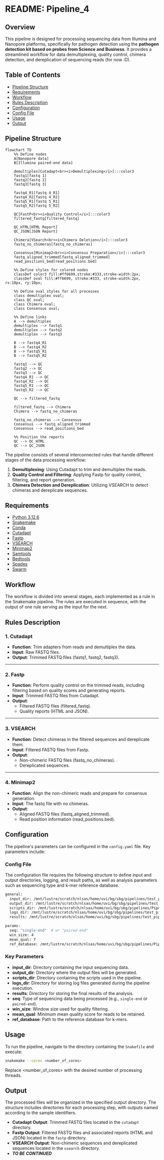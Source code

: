 # README: Pipeline_4

## Overview

This pipeline is designed for processing sequencing data from Illumina and Nanopore platforms, specifically for pathogen detection using the **pathogen detection kit based on probes from Science and Business**. It provides a streamlined workflow for data demultiplexing, quality control, chimera detection, and dereplication of sequencing reads (for now :D).

## Table of Contents

- [Pipeline Structure](#pipeline-structure)
- [Requirements](#requirements)
- [Workflow](#workflow)
- [Rules Description](#rules-description)
- [Configuration](#configuration)
- [Config File](#config-file)
- [Usage](#usage)
- [Output](#output)

## Pipeline Structure


```mermaid
flowchart TD
    %% Define nodes
    A[Nanopore data] 
    B[Illumina paired-end data] 

    demultiplex[Cutadapt<br><i>Demultiplexing</i>]:::color3
    fastq1[fastq 1]
    fastq2[fastq 2]
    fastq3[fastq 3]

    fastq4_R1[fastq 4_R1]
    fastq4_R2[fastq 4_R2]
    fastq5_R1[fastq 5_R1]
    fastq5_R2[fastq 5_R2]

    QC[FastP<br><i>Quality Control</i>]:::color3
    filtered_fastq[filtered_fastq]
    
    QC_HTML[HTML Report]
    QC_JSON[JSON Report]

    Chimera[VSearch<br><i>Chimera Deletion</i>]:::color3
    fastq_no_chimeras[fastq_no_chimeras]

    Consensus[Minimap2<br><i>Consensus Preparation</i>]:::color3
    fastq_aligned_trimmed[fastq_aligned_trimmed]
    read_positions_bed[read_positions.bed]

    %% Define styles for colored nodes
    classDef color3 fill:#ff6699,stroke:#333,stroke-width:2px;
    classDef oval fill:#ff6699, stroke:#333, stroke-width:2px, rx:10px, ry:10px;

    %% Define oval styles for all processes
    class demultiplex oval;
    class QC oval;
    class Chimera oval;
    class Consensus oval;

    %% Define links
    A --> demultiplex
    demultiplex --> fastq1
    demultiplex --> fastq2
    demultiplex --> fastq3

    B --> fastq4_R1
    B --> fastq4_R2
    B --> fastq5_R1
    B --> fastq5_R2

    fastq1 --> QC
    fastq2 --> QC
    fastq3 --> QC
    fastq4_R1 --> QC
    fastq4_R2 --> QC
    fastq5_R1 --> QC
    fastq5_R2 --> QC

    QC --> filtered_fastq

    filtered_fastq --> Chimera
    Chimera --> fastq_no_chimeras

    fastq_no_chimeras --> Consensus
    Consensus --> fastq_aligned_trimmed
    Consensus --> read_positions_bed

    %% Position the reports
    QC --> QC_HTML
    QC --> QC_JSON
```

The pipeline consists of several interconnected rules that handle different stages of the data processing workflow:

1. **Demultiplexing**: Using Cutadapt to trim and demultiplex the reads.
2. **Quality Control and Filtering**: Applying Fastp for quality control, filtering, and report generation.
3. **Chimera Detection and Dereplication**: Utilizing VSEARCH to detect chimeras and dereplicate sequences.

## Requirements

- [Python 3.12.6](https://www.python.org/downloads/release/python-3126/)
- [Snakemake](https://snakemake.readthedocs.io/en/stable/)
- [Conda](https://docs.conda.io/projects/conda/en/latest/user-guide/install/index.html)
- [Cutadapt](https://cutadapt.readthedocs.io/en/stable/)
- [Fastp](https://github.com/OpenGene/fastp)
- [VSEARCH](https://github.com/torognes/vsearch)
- [Minimap2](https://github.com/lh3/minimap2)
- [Samtools](http://www.htslib.org/)
- [Bedtools](https://bedtools.readthedocs.io/en/latest/)
- [Spades](https://github.com/ablab/spades) 
- [Swarm](https://github.com/torognes/swarm)


## Workflow

The workflow is divided into several stages, each implemented as a rule in the Snakemake pipeline. The rules are executed in sequence, with the output of one rule serving as the input for the next.

## Rules Description

### 1. Cutadapt

- **Function**: Trim adapters from reads and demultiplex the data.
- **Input**: Raw FASTQ files.
- **Output**: Trimmed FASTQ files (fastq1, fastq2, fastq3).

---

### 2. Fastp

- **Function**: Perform quality control on the trimmed reads, including filtering based on quality scores and generating reports.
- **Input**: Trimmed FASTQ files from Cutadapt.
- **Output**: 
  - Filtered FASTQ files (filtered_fastq).
  - Quality reports (HTML and JSON).

---

### 3. VSEARCH

- **Function**: Detect chimeras in the filtered sequences and dereplicate them.
- **Input**: Filtered FASTQ files from Fastp.
- **Output**: 
  - Non-chimeric FASTQ files (fastq_no_chimeras).
  - Dereplicated sequences.

---

### 4. Minimap2

- **Function**: Align the non-chimeric reads and prepare for consensus generation.
- **Input**: The fastq file with no chimeras.
- **Output**: 
  - Aligned FASTQ files (fastq_aligned_trimmed).
  - Read position information (read_positions.bed).

## Configuration

The pipeline's parameters can be configured in the `config.yaml` file. Key parameters include:

### Config File

The configuration file requires the following structure to define input and output directories, logging, and result paths, as well as analysis parameters such as sequencing type and k-mer reference database.

```bash
general:
  input_dir: /mnt/lustre/scratch/nlsas/home/uvi/bg/sbg/pipelines/test_pipeline4/data
  output_dir: /mnt/lustre/scratch/nlsas/home/uvi/bg/sbg/pipelines/test_pipeline4/output
  scripts_dir: /mnt/lustre/scratch/nlsas/home/uvi/bg/sbg/pipelines/Pipeline_4/scripts
  logs_dir: /mnt/lustre/scratch/nlsas/home/uvi/bg/sbg/pipelines/test_pipeline4/logs
  results: /mnt/lustre/scratch/nlsas/home/uvi/bg/sbg/pipelines/test_pipeline4/results

params:
  seq: "single-end"  # or "paired-end"
  win_size: 4
  mean_qual: 7
  ref_database: /mnt/lustre/scratch/nlsas/home/uvi/bg/sbg/pipelines/Pipeline_4/database.db
```
### Key Parameters

- **input_dir**: Directory containing the input sequencing data.
- **output_dir**: Directory where the output files will be generated.
- **scripts_dir**: Directory containing the scripts used in the pipeline.
- **logs_dir**: Directory for storing log files generated during the pipeline execution.
- **results**: Directory for storing the final results of the analysis.
- **seq**: Type of sequencing data being processed (e.g., `single-end` or `paired-end`).
- **win_size**: Window size used for quality filtering.
- **mean_qual**: Minimum mean quality score for reads to be retained.
- **ref_database**: Path to the reference database for k-mers.

## Usage

To run the pipeline, navigate to the directory containing the `Snakefile` and execute:

```bash
snakemake --cores <number_of_cores>
```
Replace <number_of_cores> with the desired number of processing threads.

## Output

The processed files will be organized in the specified output directory. The structure includes directories for each processing step, with outputs named according to the sample identifiers.

- **Cutadapt Output**: Trimmed FASTQ files located in the `cutadapt` directory.
- **Fastp Output**: Filtered FASTQ files and associated reports (HTML and JSON) located in the `fastp` directory.
- **VSEARCH Output**: Non-chimeric sequences and dereplicated sequences located in the `vsearch` directory.
- ***TO BE CONTINUED***
